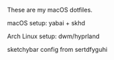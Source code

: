 These are my macOS dotfiles.

macOS setup: yabai + skhd

Arch Linux setup: dwm/hyprland

sketchybar config from sertdfyguhi

